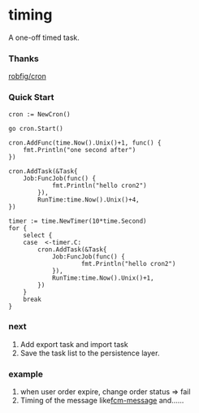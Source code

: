 # timing

A one-off timed task.

### Thanks

[robfig/cron](https://github.com/robfig/cron)

### Quick Start

```
cron := NewCron()

go cron.Start()

cron.AddFunc(time.Now().Unix()+1, func() {
	fmt.Println("one second after")
})

cron.AddTask(&Task{
	Job:FuncJob(func() {
    		fmt.Println("hello cron2")
    	}),
    	RunTime:time.Now().Unix()+4,
})
    
timer := time.NewTimer(10*time.Second)
for {
    select {
    case  <-timer.C:
    	cron.AddTask(&Task{
    		Job:FuncJob(func() {
    				fmt.Println("hello cron2")
    		}),
    		RunTime:time.Now().Unix()+1,
    	})
    }
    break
}
```

### next

1. Add export task and import task
2. Save the task list to the persistence layer.


### example

1. when user order expire, change order status => fail
2. Timing of the message like[fcm-message](https://github.com/lwl1989/TTTask)
and......
